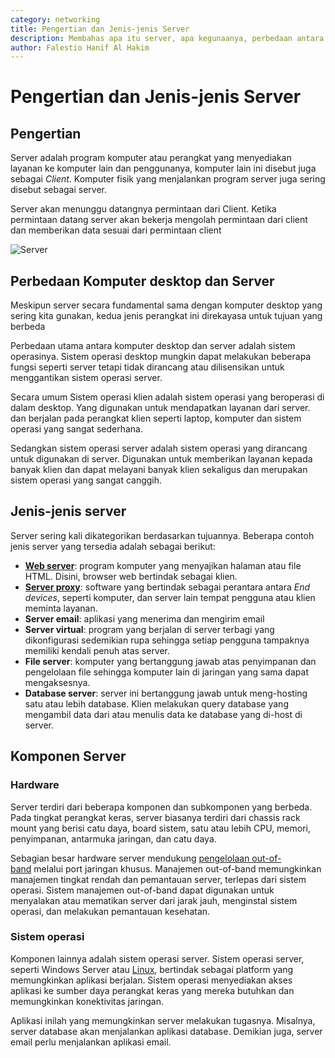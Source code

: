 ```yaml
---
category: networking
title: Pengertian dan Jenis-jenis Server
description: Membahas apa itu server, apa kegunaanya, perbedaan antara komputer desktop dan server, jenis-jenis server, dan komponen server.
author: Falestio Hanif Al Hakim
---
```


# Pengertian dan Jenis-jenis Server

## Pengertian

Server adalah program komputer atau perangkat yang menyediakan layanan ke komputer lain dan penggunanya, komputer lain ini disebut juga sebagai _Client_. Komputer fisik yang menjalankan program server juga sering disebut sebagai server.

Server akan menunggu datangnya permintaan dari Client. Ketika permintaan datang server akan bekerja mengolah permintaan dari client dan memberikan data sesuai dari permintaan client 

![Server](https://92newshd.tv/wp-content/uploads/2018/05/DATA-CENTER.jpg)

## Perbedaan Komputer desktop dan Server

Meskipun server secara fundamental sama dengan komputer desktop yang sering kita gunakan, kedua jenis perangkat ini direkayasa untuk tujuan yang berbeda 

Perbedaan utama antara komputer desktop dan server adalah sistem operasinya. Sistem operasi desktop mungkin dapat melakukan beberapa fungsi seperti server tetapi tidak dirancang atau dilisensikan untuk menggantikan sistem operasi server.

Secara umum Sistem operasi klien adalah sistem operasi yang beroperasi di dalam desktop. Yang digunakan untuk mendapatkan layanan dari server. dan berjalan pada perangkat klien seperti laptop, komputer dan sistem operasi yang sangat sederhana.

Sedangkan sistem operasi server adalah sistem operasi yang dirancang untuk digunakan di server. Digunakan untuk memberikan layanan kepada banyak klien dan dapat melayani banyak klien sekaligus dan merupakan sistem operasi yang sangat canggih.

## Jenis-jenis server

Server sering kali dikategorikan berdasarkan tujuannya. Beberapa contoh jenis server yang tersedia adalah sebagai berikut:

- **[Web server](https://www.techtarget.com/whatis/definition/Web-server)**: program komputer yang menyajikan halaman atau file HTML. Disini, browser web bertindak sebagai klien.
- **[Server proxy](https://www.techtarget.com/whatis/definition/proxy-server)**: software yang bertindak sebagai perantara antara _End devices_, seperti komputer, dan server lain tempat pengguna atau klien meminta layanan.
- **Server email**: aplikasi yang menerima dan mengirim email
- **Server virtual**: program yang berjalan di server terbagi yang dikonfigurasi sedemikian rupa sehingga setiap pengguna tampaknya memiliki kendali penuh atas server.
- **File server**: komputer yang bertanggung jawab atas penyimpanan dan pengelolaan file sehingga komputer lain di jaringan yang sama dapat mengaksesnya.
- **Database server**: server ini bertanggung jawab untuk meng-hosting satu atau lebih database. Klien melakukan query database yang mengambil data dari atau menulis data ke database yang di-host di server.

## Komponen Server

### Hardware

Server terdiri dari beberapa komponen dan subkomponen yang berbeda. Pada tingkat perangkat keras, server biasanya terdiri dari chassis rack mount yang berisi catu daya, board sistem, satu atau lebih CPU, memori, penyimpanan, antarmuka jaringan, dan catu daya.

Sebagian besar hardware server mendukung [pengelolaan out-of-band](https://www.youtube-nocookie.com/embed/EQjF6RzKSy4) melalui port jaringan khusus. Manajemen out-of-band memungkinkan manajemen tingkat rendah dan pemantauan server, terlepas dari sistem operasi. Sistem manajemen out-of-band dapat digunakan untuk menyalakan atau mematikan server dari jarak jauh, menginstal sistem operasi, dan melakukan pemantauan kesehatan.

### Sistem operasi

Komponen lainnya adalah sistem operasi server. Sistem operasi server, seperti Windows Server atau [Linux](https://www.techtarget.com/searchdatacenter/definition/Linux-operating-system), bertindak sebagai platform yang memungkinkan aplikasi berjalan. Sistem operasi menyediakan akses aplikasi ke sumber daya perangkat keras yang mereka butuhkan dan memungkinkan konektivitas jaringan.

Aplikasi inilah yang memungkinkan server melakukan tugasnya. Misalnya, server database akan menjalankan aplikasi database. Demikian juga, server email perlu menjalankan aplikasi email.